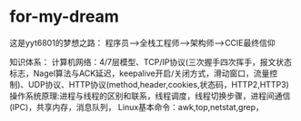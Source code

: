 # for-my-dream
这是yyt6801的梦想之路：
程序员-->全栈工程师-->架构师-->CCIE最终信仰

知识体系：
    计算机网络：4/7层模型、TCP/IP协议(三次握手四次挥手，报文状态标志，Nagel算法与ACK延迟，keepalive开启/关闭方式，滑动窗口，流量控制)、UDP协议、HTTP协议(method,header,cookies,状态码，HTTP2,HTTP3)
    操作系统原理:进程与线程的区别和联系，线程调度，线程切换步骤，进程间通信(IPC)，共享内存，消息队列，
    Linux基本命令：awk,top,netstat,grep，


